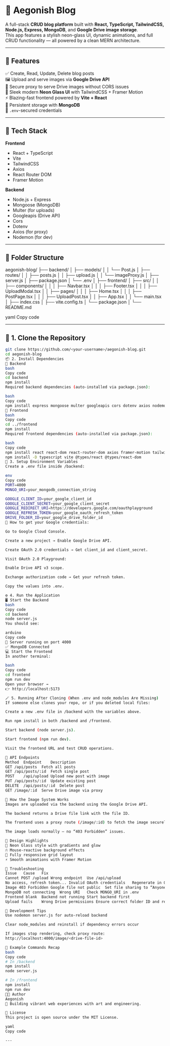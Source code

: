 # 🌌 Aegonish Blog

A full-stack **CRUD blog platform** built with **React, TypeScript, TailwindCSS, Node.js, Express, MongoDB**, and **Google Drive image storage**.  
This app features a stylish neon-glass UI, dynamic animations, and full CRUD functionality — all powered by a clean MERN architecture.

---

## 🚀 Features

✅ Create, Read, Update, Delete blog posts  
🖼 Upload and serve images via **Google Drive API**  
🔁 Secure proxy to serve Drive images without CORS issues  
🎨 Sleek modern **Neon Glass UI** with TailwindCSS + Framer Motion  
⚡ Blazing-fast frontend powered by **Vite + React**  
💾 Persistent storage with **MongoDB**  
🔐 `.env`-secured credentials  

---

## 🧩 Tech Stack

**Frontend**
- React + TypeScript
- Vite
- TailwindCSS
- Axios
- React Router DOM
- Framer Motion

**Backend**
- Node.js + Express
- Mongoose (MongoDB)
- Multer (for uploads)
- Googleapis (Drive API)
- Cors
- Dotenv
- Axios (for proxy)
- Nodemon (for dev)

---

## 📂 Folder Structure

aegonish-blog/
├── backend/
│ ├── models/
│ │ └── Post.js
│ ├── routes/
│ │ ├── posts.js
│ │ ├── upload.js
│ │ └── imageProxy.js
│ ├── server.js
│ ├── package.json
│ └── .env
│
├── frontend/
│ ├── src/
│ │ ├── components/
│ │ │ ├── Navbar.tsx
│ │ │ ├── Footer.tsx
│ │ │ ├── UploadModal.tsx
│ │ ├── pages/
│ │ │ ├── Home.tsx
│ │ │ ├── PostPage.tsx
│ │ │ ├── UploadPost.tsx
│ │ ├── App.tsx
│ │ └── main.tsx
│ ├── index.css
│ ├── vite.config.ts
│ └── package.json
│
└── README.md

yaml
Copy code

---

## 🧱 1. Clone the Repository

```bash
git clone https://github.com/<your-username>/aegonish-blog.git
cd aegonish-blog
📦 2. Install Dependencies
🔹 Backend
bash
Copy code
cd backend
npm install
Required backend dependencies (auto-installed via package.json):

bash
Copy code
npm install express mongoose multer googleapis cors dotenv axios nodemon
🔹 Frontend
bash
Copy code
cd ../frontend
npm install
Required frontend dependencies (auto-installed via package.json):

bash
Copy code
npm install react react-dom react-router-dom axios framer-motion tailwindcss postcss autoprefixer
npm install -D typescript vite @types/react @types/react-dom
🔑 3. Setup Environment Variables
Create a .env file inside /backend:

env
Copy code
PORT=4000
MONGO_URI=your_mongodb_connection_string

GOOGLE_CLIENT_ID=your_google_client_id
GOOGLE_CLIENT_SECRET=your_google_client_secret
GOOGLE_REDIRECT_URI=https://developers.google.com/oauthplayground
GOOGLE_REFRESH_TOKEN=your_google_oauth_refresh_token
DRIVE_FOLDER_ID=your_google_drive_folder_id
🧠 How to get your Google credentials:

Go to Google Cloud Console.

Create a new project → Enable Google Drive API.

Create OAuth 2.0 credentials → Get client_id and client_secret.

Visit OAuth 2.0 Playground:

Enable Drive API v3 scope.

Exchange authorization code → Get your refresh token.

Copy the values into .env.

⚙️ 4. Run the Application
🖥 Start the Backend
bash
Copy code
cd backend
node server.js
You should see:

arduino
Copy code
🚀 Server running on port 4000
✅ MongoDB Connected
💻 Start the Frontend
In another terminal:

bash
Copy code
cd frontend
npm run dev
Open your browser →
👉 http://localhost:5173

🪄 5. Running After Cloning (When .env and node_modules Are Missing)
If someone else clones your repo, or if you deleted local files:

Create a new .env file in /backend with the variables above.

Run npm install in both /backend and /frontend.

Start backend (node server.js).

Start frontend (npm run dev).

Visit the frontend URL and test CRUD operations.

🧾 API Endpoints
Method	Endpoint	Description
GET	/api/posts	Fetch all posts
GET	/api/posts/:id	Fetch single post
POST	/api/upload	Upload new post with image
PUT	/api/posts/:id	Update existing post
DELETE	/api/posts/:id	Delete post
GET	/image/:id	Serve Drive image via proxy

🧠 How the Image System Works
Images are uploaded via the backend using the Google Drive API.

The backend returns a Drive file link with the file ID.

The frontend uses a proxy route (/image/:id) to fetch the image securely from Google Drive.

The image loads normally — no “403 Forbidden” issues.

🪩 Design Highlights
🎇 Neon Glass style with gradients and glow
🖱 Mouse-reactive background effects
📱 Fully responsive grid layout
⚡ Smooth animations with Framer Motion

🧰 Troubleshooting
Issue	Cause	Fix
Cannot POST /upload	Wrong endpoint	Use /api/upload
No access, refresh token...	Invalid OAuth credentials	Regenerate in OAuth Playground
Image 403 Forbidden	Google file not public	Set file sharing to “Anyone with the link”
MongoDB not connecting	Wrong URI	Check MONGO_URI in .env
Frontend blank	Backend not running	Start backend first
Upload fails	Wrong Drive permissions	Ensure correct folder ID and refresh token

🧩 Development Tips
Use nodemon server.js for auto-reload backend

Clear node_modules and reinstall if dependency errors occur

If images stop rendering, check proxy route:
http://localhost:4000/image/<drive-file-id>

🧰 Example Commands Recap
bash
Copy code
# In /backend
npm install
node server.js

# In /frontend
npm install
npm run dev
🧑‍💻 Author
Aegonish
💫 Building vibrant web experiences with art and engineering.

📜 License
This project is open source under the MIT License.

yaml
Copy code

---
